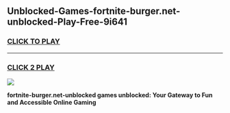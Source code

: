 
## Unblocked-Games-fortnite-burger.net-unblocked-Play-Free-9i641
<h3>
<a href="https://premium76.site?title=fortnite-burger.net-unblocked&ref=21A">CLICK TO PLAY</a></h3>
<hr>

<h3>
<a href="https://premium76.site?title=fortnite-burger.net-unblocked&ref=21A">CLICK 2 PLAY</a>
  
</h3>

<a href="https://premium76.site?title=fortnite-burger.net-unblocked&ref=21A"><img src="https://clearcache.store/games.png"></a>


**fortnite-burger.net-unblocked games unblocked: Your Gateway to Fun and Accessible Online Gaming**
